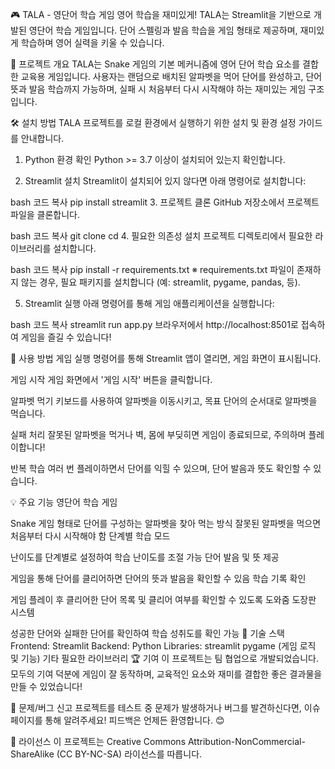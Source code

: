 🎮 TALA - 영단어 학습 게임
영어 학습을 재미있게!
TALA는 Streamlit을 기반으로 개발된 영단어 학습 게임입니다.
단어 스펠링과 발음 학습을 게임 형태로 제공하며, 재미있게 학습하며 영어 실력을 키울 수 있습니다.

📌 프로젝트 개요
TALA는 Snake 게임의 기본 메커니즘에 영어 단어 학습 요소를 결합한 교육용 게임입니다.
사용자는 랜덤으로 배치된 알파벳을 먹어 단어를 완성하고, 단어 뜻과 발음 학습까지 가능하며,
실패 시 처음부터 다시 시작해야 하는 재미있는 게임 구조입니다.

🛠️ 설치 방법
TALA 프로젝트를 로컬 환경에서 실행하기 위한 설치 및 환경 설정 가이드를 안내합니다.

1. Python 환경 확인
Python >= 3.7 이상이 설치되어 있는지 확인합니다.

2. Streamlit 설치
Streamlit이 설치되어 있지 않다면 아래 명령어로 설치합니다:

bash
코드 복사
pip install streamlit
3. 프로젝트 클론
GitHub 저장소에서 프로젝트 파일을 클론합니다.

bash
코드 복사
git clone <your-repo-url>
cd <project-directory>
4. 필요한 의존성 설치
프로젝트 디렉토리에서 필요한 라이브러리를 설치합니다.

bash
코드 복사
pip install -r requirements.txt
※ requirements.txt 파일이 존재하지 않는 경우, 필요 패키지를 설치합니다 (예: streamlit, pygame, pandas, 등).

5. Streamlit 실행
아래 명령어를 통해 게임 애플리케이션을 실행합니다:

bash
코드 복사
streamlit run app.py
브라우저에서 http://localhost:8501로 접속하여 게임을 즐길 수 있습니다!

🚀 사용 방법
게임 실행
명령어를 통해 Streamlit 앱이 열리면, 게임 화면이 표시됩니다.

게임 시작
게임 화면에서 '게임 시작' 버튼을 클릭합니다.

알파벳 먹기
키보드를 사용하여 알파벳을 이동시키고, 목표 단어의 순서대로 알파벳을 먹습니다.

실패 처리
잘못된 알파벳을 먹거나 벽, 몸에 부딪히면 게임이 종료되므로, 주의하며 플레이합니다!

반복 학습
여러 번 플레이하면서 단어를 익힐 수 있으며, 단어 발음과 뜻도 확인할 수 있습니다.

💡 주요 기능
영단어 학습 게임

Snake 게임 형태로 단어를 구성하는 알파벳을 찾아 먹는 방식
잘못된 알파벳을 먹으면 처음부터 다시 시작해야 함
단계별 학습 모드

난이도를 단계별로 설정하여 학습 난이도를 조절 가능
단어 발음 및 뜻 제공

게임을 통해 단어를 클리어하면 단어의 뜻과 발음을 확인할 수 있음
학습 기록 확인

게임 플레이 후 클리어한 단어 목록 및 클리어 여부를 확인할 수 있도록 도와줌
도장판 시스템

성공한 단어와 실패한 단어를 확인하여 학습 성취도를 확인 가능
🔧 기술 스택
Frontend: Streamlit
Backend: Python
Libraries:
streamlit
pygame (게임 로직 및 기능)
기타 필요한 라이브러리
🏆 기여
이 프로젝트는 팀 협업으로 개발되었습니다.
모두의 기여 덕분에 게임이 잘 동작하며, 교육적인 요소와 재미를 결합한 좋은 결과물을 만들 수 있었습니다!

🛑 문제/버그 신고
프로젝트를 테스트 중 문제가 발생하거나 버그를 발견하신다면, 이슈 페이지를 통해 알려주세요!
피드백은 언제든 환영합니다. 😊

📜 라이선스
이 프로젝트는 Creative Commons Attribution-NonCommercial-ShareAlike (CC BY-NC-SA) 라이선스를 따릅니다.
